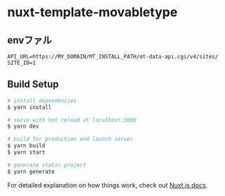 # nuxt-template-movabletype

## envファル

```dotenv
API_URL=https://MY_DOMAIN/MT_INSTALL_PATH/mt-data-api.cgi/v4/sites/
SITE_ID=1
```

## Build Setup

```bash
# install dependencies
$ yarn install

# serve with hot reload at localhost:3000
$ yarn dev

# build for production and launch server
$ yarn build
$ yarn start

# generate static project
$ yarn generate
```

For detailed explanation on how things work, check out [Nuxt.js docs](https://nuxtjs.org).

